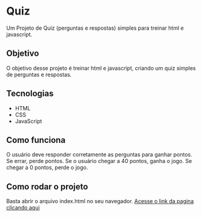  # Quiz
Um Projeto de Quiz (perguntas e respostas) simples para treinar html e javascript.

## Objetivo
O objetivo desse projeto é treinar html e javascript, criando um quiz simples de perguntas e respostas.

## Tecnologias
- HTML
- CSS
- JavaScript

## Como funciona
O usuário deve responder corretamente as perguntas para ganhar pontos. Se errar, perde pontos. Se o usuário chegar a 40 pontos, ganha o jogo. Se chegar a 0 pontos, perde o jogo.

## Como rodar o projeto
Basta abrir o arquivo index.html no seu navegador.
[Acesse o link da pagina clicando aqui](https://jumariane.github.io/quiz.github.io/)

